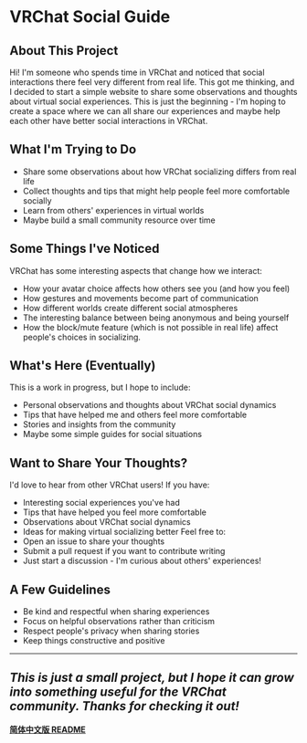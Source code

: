 # VRChat Social Guide
## About This Project
Hi! I'm someone who spends time in VRChat and noticed that social interactions there feel very different from real life. This got me thinking, and I decided to start a simple website to share some observations and thoughts about virtual social experiences.
This is just the beginning - I'm hoping to create a space where we can all share our experiences and maybe help each other have better social interactions in VRChat.
## What I'm Trying to Do
- Share some observations about how VRChat socializing differs from real life
- Collect thoughts and tips that might help people feel more comfortable socially
- Learn from others' experiences in virtual worlds
- Maybe build a small community resource over time
## Some Things I've Noticed
VRChat has some interesting aspects that change how we interact:
- How your avatar choice affects how others see you (and how you feel)
- How gestures and movements become part of communication
- How different worlds create different social atmospheres
- The interesting balance between being anonymous and being yourself
- How the block/mute feature (which is not possible in real life) affect people's choices in socializing.
## What's Here (Eventually)
This is a work in progress, but I hope to include:
- Personal observations and thoughts about VRChat social dynamics
- Tips that have helped me and others feel more comfortable
- Stories and insights from the community
- Maybe some simple guides for social situations
## Want to Share Your Thoughts?
I'd love to hear from other VRChat users! If you have:
- Interesting social experiences you've had
- Tips that have helped you feel more comfortable
- Observations about VRChat social dynamics
- Ideas for making virtual socializing better
Feel free to:
- Open an issue to share your thoughts
- Submit a pull request if you want to contribute writing
- Just start a discussion - I'm curious about others' experiences!
## A Few Guidelines
- Be kind and respectful when sharing experiences
- Focus on helpful observations rather than criticism
- Respect people's privacy when sharing stories
- Keep things constructive and positive
---
*This is just a small project, but I hope it can grow into something useful for the VRChat community. Thanks for checking it out!*
---
**[简体中文版 README](README_zh.md)**